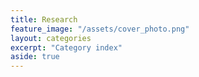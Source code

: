 ```yaml
---
title: Research
feature_image: "/assets/cover_photo.png" 
layout: categories
excerpt: "Category index"
aside: true
---
```


